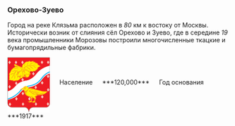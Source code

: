 <!--2021-11-06 01:56:04-->
### Орехово-Зуево
Город на реке Клязьма расположен в *80* км к востоку от Москвы.
Исторически возник от слияния сёл Орехово и Зуево, где в середине *19* века промышленники Морозовы
построили многочисленные ткацкие и бумагопрядильные фабрики. 

<span class="dt">
  <img src="Orehovo-Zuevo.png" align="middle" width="96px"> &emsp; 
<span class="dtc">
  Население &emsp; ***120,000*** &emsp;
  Год&nbsp;основания &emsp; ***1917***
</span>
</span>